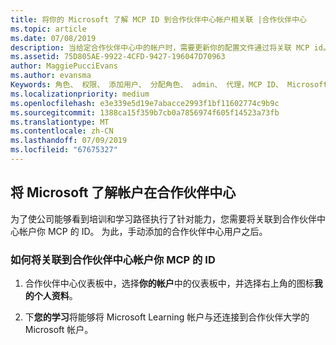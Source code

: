 ```yaml
---
title: 将你的 Microsoft 了解 MCP ID 到合作伙伴中心帐户相关联 |合作伙伴中心
ms.topic: article
ms.date: 07/08/2019
description: 当给定合作伙伴中心中的帐户时，需要更新你的配置文件通过将关联 MCP id。
ms.assetid: 75D805AE-9922-4CFD-9427-196047D70963
author: MaggiePucciEvans
ms.author: evansma
Keywords: 角色、 权限、 添加用户、 分配角色、 admin、 代理，MCP ID、 Microsoft 了解
ms.localizationpriority: medium
ms.openlocfilehash: e3e339e5d19e7abacce2993f1bf11602774c9b9c
ms.sourcegitcommit: 1388ca15f359b7cb0a7856974f605f14523a73fb
ms.translationtype: MT
ms.contentlocale: zh-CN
ms.lasthandoff: 07/09/2019
ms.locfileid: "67675327"
---
```

## <a name="associate-your-microsoft-learn-account-in-partner-center"></a>将 Microsoft 了解帐户在合作伙伴中心

为了使公司能够看到培训和学习路径执行了针对能力，您需要将关联到合作伙伴中心帐户你 MCP 的 ID。 为此，手动添加的合作伙伴中心用户之后。

### <a name="how-to-associate-your-mcp-id-to-your-partner-center-account"></a>如何将关联到合作伙伴中心帐户你 MCP 的 ID

1. 合作伙伴中心仪表板中，选择**你的帐户**中的仪表板中，并选择右上角的图标**我的个人资料**。

2. 下**您的学习**将能够将 Microsoft Learning 帐户与还连接到合作伙伴大学的 Microsoft 帐户。